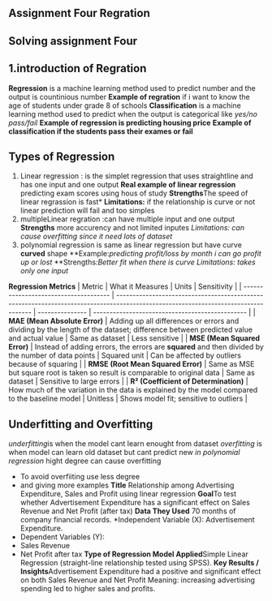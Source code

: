 ## Assignment Four Regration
**Solving assignment Four**
---
## 1.introduction of Regration
**Regression** is a machine learning method used to predict number and the output is countinious number
**Example of regration** if i want to know the age of students under grade 8 of schools
**Classification** is a machine learning method used to predict when the output is categorical like 
*yes/no pass/fail* 
**Example of regression is predicting housing price**
**Example of classification if the students pass their exames or fail**

## Types of Regression
1) Linear regression : is the simplet regression that uses straightline and has one input and one output
   **Real example of linear regression**  predicting exam scores using hous of study
   **Strengths**The speed of linear regrassion is fast*
   **Limitations:** if the relationship is curve or not linear prediction will fail and too simples
2) multipleLinear regration :can have multiple input and one output
   **Strengths** more accurency and not limited inputes
   **Limitations:* can cause overfitting since it need lots of dataset*
3) polynomial regression is same as linear regression but have curve 
**curved** shape
**Example:*predicting profit/loss by month i can go profit up or lost*
**Strengths:*Better fit when there is curve*
**Limitations:* takes only one input*

**Regression Metrics** 
| Metric                                | What it Measures                                                                                                                   | Units           | Sensitivity                                     |
| ------------------------------------- | ---------------------------------------------------------------------------------------------------------------------------------- | --------------- | ----------------------------------------------- |
| **MAE (Mean Absolute Error)**         | Adding up all differences or errors and dividing by the length of the dataset; difference between predicted value and actual value | Same as dataset | Less sensitive                                  |
| **MSE (Mean Squared Error)**          | Instead of adding errors, the errors are **squared** and then divided by the number of data points                                 | Squared unit    | Can be affected by outliers because of squaring |
| **RMSE (Root Mean Squared Error)**    | Same as MSE but square root is taken so result is comparable to original data                                                      | Same as dataset | Sensitive to large errors                       |
| **R² (Coefficient of Determination)** | How much of the variation in the data is explained by the model compared to the baseline model                                     | Unitless        | Shows model fit; sensitive to outliers          |

## Underfitting and Overfitting
*underfitting*is when the model cant learn enought from dataset 
*overfitting* is when model can learn old dataset but cant predict new 
*in polynomial regression* hight degree can cause overfitting

* To avoid overfiiting use less degree
* and giving more examples
**Title** Relationship among Advertising Expenditure, Sales and Profit using linear regression 
**Goal**To test whether Advertisement Expenditure has a significant effect on Sales Revenue and Net Profit (after tax)
**Data They Used** 70 months of company financial records.
*Independent Variable (X): Advertisement Expenditure.
* Dependent Variables (Y):
* Sales Revenue
* Net Profit after tax
 **Type of Regression Model Applied**Simple Linear Regression (straight-line relationship tested using SPSS).
**Key Results / Insights**Advertisement Expenditure had a positive and significant effect
on both Sales Revenue and Net Profit Meaning: increasing advertising spending led to higher sales and profits.
   